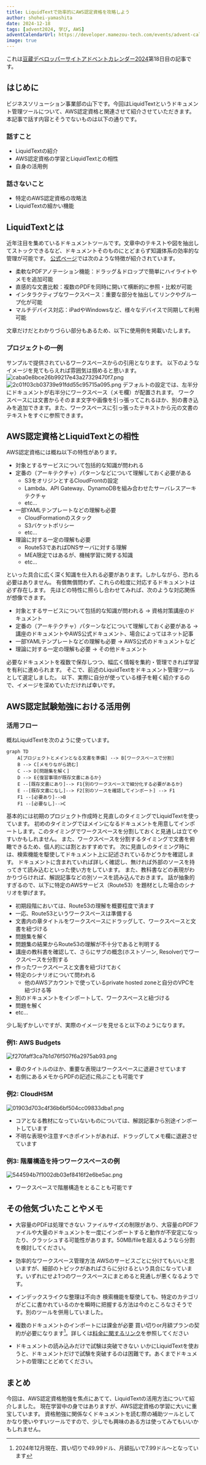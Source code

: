 ```yaml
---
title: LiquidTextで効率的にAWS認定資格を攻略しよう
author: shohei-yamashita
date: 2024-12-18
tags: [advent2024, 学び, AWS]
adventCalendarUrl: https://developer.mamezou-tech.com/events/advent-calendar/2024/
image: true
---
```


これは[豆蔵デベロッパーサイトアドベントカレンダー2024](/events/advent-calendar/2024/)第18日目の記事です。

## はじめに
ビジネスソリューション事業部の山下です。今回はLiquidTextというドキュメント管理ツールについて、AWS認定資格と関連させて紹介させていただきます。
本記事で話す内容とそうでないものは以下の通りです。
### 話すこと
- LiquidTextの紹介
- AWS認定資格の学習とLiquidTextとの相性
- 自身の活用例
### 話さないこと
- 特定のAWS認定資格の攻略法
- LiquidTextの細かい機能

## LiquidTextとは
近年注目を集めているドキュメントツールです。文章中のテキストや図を抽出してストックできるなど、ドキュメントそのものにとどまらず知識体系の効率的な管理が可能です。
[公式ページ](https://www.liquidtext.net/)では次のような特徴が紹介されています。
- 柔軟なPDFアノテーション機能：ドラッグ＆ドロップで簡単にハイライトやメモを追加可能
- 直感的な文書比較：複数のPDFを同時に開いて横断的に参照・比較が可能
- インタラクティブなワークスペース：重要な部分を抽出してリンクやグループ化が可能
- マルチデバイス対応：iPadやWindowsなど、様々なデバイスで同期して利用可能

文章だけだとわかりづらい部分もあるため、以下に使用例を掲載いたします。
### プロジェクトの一例
サンプルで提供されているワークスペースからの引用となります。
以下のようなイメージを見てもらえれば雰囲気は掴めると思います。
![caba0e8bce26b99217e43a27329470f7.png](https://i.gyazo.com/caba0e8bce26b99217e43a27329470f7.png)
![2c01f03cb03739e91fdd55c95715a095.png](https://i.gyazo.com/2c01f03cb03739e91fdd55c95715a095.png)
デフォルトの設定では、左半分にドキュメントが右半分にワークスペース（メモ欄）が配置されます。
ワークスペースには文書からそのまま文字や画像を引っ張ってこれるほか、別の書き込みを追加できます。また、ワークスペースに引っ張ったテキストから元の文書のテキストをすぐに参照できます。

## AWS認定資格とLiquidTextとの相性
AWS認定資格には概ね以下の特性があります。
- 対象とするサービスについて包括的な知識が問われる
- 定番の（アーキテクチャ）パターンなどについて理解しておく必要がある
	- S3をオリジンとするCloudFrontの設定
	- Lambda、API Gateway、DynamoDBを組み合わせたサーバレスアーキテクチャ
	- etc…
- 一部YAMLテンプレートなどの理解も必要
	- CloudFormationのスタック
	- S3バケットポリシー
	- etc…
- 理論に対する一定の理解も必要
	- Route53であればDNSサーバに対する理解
	- MEA限定ではあるが、機械学習に関する知識
	- etc…

といった具合に広く深く知識を仕入れる必要があります。しかしながら、恐れる必要はありません。
有償無償問わず、これらの粒度に対応するドキュメントは必ず存在します。
先ほどの特性に照らし合わせてみれば、次のような対応関係が想像できます。

- 対象とするサービスについて包括的な知識が問われる
	→ 資格対策講座のドキュメント
- 定番の（アーキテクチャ）パターンなどについて理解しておく必要がある
	→ 講座のドキュメントやAWS公式ドキュメント、場合によってはネット記事
- 一部YAMLテンプレートなどの理解も必要
	→ AWS公式のドキュメントなど
- 理論に対する一定の理解も必要
	→ その他ドキュメント

必要なドキュメントを複数で保存しつつ、幅広く情報を集約・管理できれば学習を有利に進められます。
そこで、前述のLiquidTextをドキュメント管理ツールとして選定しました。
以下、実際に自分が使っている様子を軽く紹介するので、イメージを深めていただければ幸いです。

## AWS認定試験勉強における活用例
### 活用フロー
概ねLiquidTextを次のように使っています。
```mermaid
graph TD
    A[プロジェクトとメインとなる文書を準備] --> B[ワークスペースで分割]
    B --> C[メモりながら読む]
    C --> D[問題集を解く]
    D --> E{復習事項が既存文書にあるか}
    E --[既存文書にあり]--> F1{別のワークスペースで細分化する必要があるか}
    E --[既存文書になし]--> F2[別のソースを確認してインポート] --> F1
    F1 --[必要あり]-->B
    F1 --[必要なし]-->C
```
基本的には初期のプロジェクト作成時と見直しのタイミングでLiquidTextを使っています。
初めのタイミングではメインになるドキュメントを用意してインポートします。このタイミングでワークスペースを分割しておくと見通しは立てやすいかもしれません。
また、ワークスペースを分割するタイミングで文書を俯瞰できるため、個人的には割とおすすめです。
次に見直しのタイミング時には、検索機能を駆使してドキュメント上に記述されているかどうかを確認します。
ドキュメントに含まれていれば詳しく確認し、無ければ外部のソースを持ってきて読み込むといった使い方をしています。
また、教科書などの表現がわかりづらければ、解説記事などの別ソースを読み込んでおきます。
話が抽象的すぎるので、以下に特定のAWSサービス（Route53）を題材とした場合のシナリオを挙げます。
- 初期段階においては、Route53の理解を概要程度で済ます
- 一応、Route53というワークスペースは準備する
- 文書内の章タイトルをワークスペースにドラッグして、ワークスペースと文書を紐づける
- 問題集を解く
- 問題集の結果からRoute53の理解が不十分であると判明する
- 講座の教科書を確認して、さらにサブの概念(ホストゾーン, Resolver)でワークスペースを分割する
- 作ったワークスペースと文書を紐づけておく
- 特定のシナリオについて問われる
	- 他のAWSアカウントで使っているprivate hosted zoneと自分のVPCを紐づける等
- 別のドキュメントをインポートして、ワークスペースと紐づける
- 問題を解く
- etc…

少し恥ずかしいですが、実際のイメージを見せると以下のようになります。

### 例1: AWS Budgets
![f270faff3ca7b1d76f507f6a2975ab93.png](https://i.gyazo.com/f270faff3ca7b1d76f507f6a2975ab93.png)
- 章のタイトルのほか、重要な表現はワークスペースに退避させています
- 右側にあるメモからPDFの記述に飛ぶことも可能です
### 例2: CloudHSM
![01903d703c4f36b6bf504cc09833dba1.png](https://i.gyazo.com/01903d703c4f36b6bf504cc09833dba1.png)
- コアとなる教材になっていないものについては、解説記事から別途インポートしています
- 不明な表現や注意すべきポイントがあれば、ドラッグしてメモ欄に退避させています
### 例3: 階層構造を持つワークスペースの例
![544594b7f1002db03ef8416f2e6be5ac.png](https://i.gyazo.com/544594b7f1002db03ef8416f2e6be5ac.png)
- ワークスペースで階層構造をとることも可能です

## その他気づいたことやメモ
- 大容量のPDFは処理できない
	ファイルサイズの制限があり、大容量のPDFファイルや大量のドキュメントを一度にインポートすると動作が不安定になったり、クラッシュする可能性があります。50MB/fileを超えるようなら分割を検討してください。
- 効率的なワークスペース管理方法
	AWSのサービスごとに分けてもいいと思いますが、細部のトピックがあればさらに分けるという具合になっています。いずれにせよ1つのワークスペースにまとめると見通しが悪くなるようです。
- インデックスライクな整理は不向き
	検索機能を駆使しても、特定のカテゴリがどこに書かれているのかを瞬時に把握する方法は今のところなさそうです。別のツールを併用していました。
- 複数のドキュメントのインポートには課金が必要
	買い切りor月額プランの契約が必要になります[^1]。詳しくは[料金に関するリンク](https://www.liquidtext.net/pricing-features)を参照してください
- ドキュメントの読み込みだけで試験は突破できない
	いかにLiquidTextを使おうと、ドキュメントだけで試験を突破するのは困難です。あくまでドキュメントの管理にとどめてください。
	
	[^1]: 2024年12月現在、買い切りで49.99ドル、月額払いで7.99ドル～となっています

## まとめ
今回は、AWS認定資格勉強を焦点にあてて、LiquidTextの活用方法について紹介しました。
現在学習中の身ではありますが、AWS認定資格の学習に大いに重宝しています。
資格勉強に関係なくドキュメントを読む際の補助ツールとしてかなり使いやすいツールですので、少しでも興味のある方は使ってみてもいいかもしれません。

